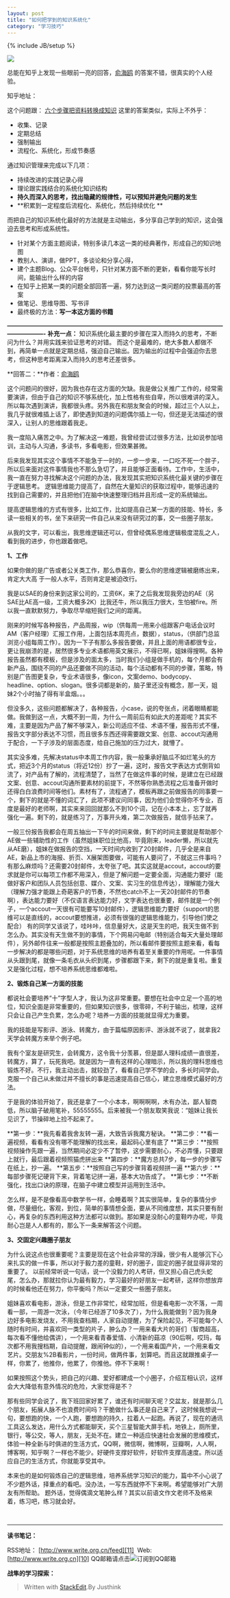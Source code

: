 ```yaml
---
layout: post
title: "如何把学到的知识系统化"
category: "学习技巧"
---
```

{% include JB/setup %}



![][1]

总能在知乎上发现一些眼前一亮的回答，[俞海鸥][2] 的答案不错，很真实的个人经验。

知乎地址：

这个问题跟： [六个步骤把资料转换成知识][3] 这里的答案类似，实际上不外乎：

  * 收集、记录
  * 定期总结
  * 强制输出
  * 流程化、系统化，形成节奏感

通过知识管理来完成以下几项：

  * 持续改进的实践记录心得
  * 理论跟实践结合的系统化知识结构
  * **持久而深入的思考，找出隐藏的规律性，可以预知并避免问题的发生**
  * **积累到一定程度后流程化、系统化，然后持续优化
**

而把自己的知识系统化最好的方法就是主动输出，多分享自己学到的知识，这会强迫去思考和形成系统性。

  * 针对某个方面主题阅读，特别多读几本这一类的经典著作，形成自己的知识地图
  * 教别人、演讲，做PPT，多谈论和分享心得，
  * 建个主题Blog、公众平台帐号，只针对某方面不断的更新，看看你能写长时间，能输出什么样的内容
  * 在知乎上把某一类的问题全部回答一遍，努力达到这一类问题的投票最高的答案
  * 做笔记、思维导图、写书评
  * 最终极的方法：**写一本这方面的书籍**

**——————————————————————————————————————————-**
**补充一点：**
知识系统化最主要的步骤在深入而持久的思考，不断问为什么？并用实践来验证思考的对错。
而这个是最难的，绝大多数人都做不到，再简单一点就是定期总结，强迫自己输出。因为输出的过程中会强迫你去思考，但这种思考距离深入而持久的思考还差很多。

**回答二：**作者：[俞海鸥][2]

这个问题问的很好，因为我也存在这方面的欠缺。我是做公关推广工作的，经常需要演讲，但由于自己的知识不够系统化，加上性格有些自卑，所以很难讲的深入。所以每次遇到演讲，我都很头疼。另外我在和朋友聚会的时候，超过三个人以上，我几乎就很难插上话了，即使遇到知道的问题偶尔插上一句，但还是无法描述的很深入，让别人的思维跟着我走。

我一度陷入痛苦之中。为了解决这一难题，我曾经尝试过很多方法，比如说参加培训，主动与人沟通，多读书，多看电影，但效果甚微。

后来我发现其实这个事情不不能急于一时的，一步一步来，一口吃不死一个胖子，所以后来面对这件事情我也不那么急切了，并且能够正面看待。工作中，生活中，我一直在努力寻找解决这个问题的办法，我发现其实把知识系统化最关键的步骤在于逻辑思考。 逻辑思维能力提高了，自然在大量知识的获取过程中，能够迅速的找到自己需要的，并且把他们在脑中快速整理归档并且形成一定的系统输出。

提高逻辑思维的方式有很多，比如工作，比如提高自己某一方面的技能、特长，多读一些相关的书，坐下来研究一件自己从来没有研究过的事，交一些圈子朋友。

从我的文字，可以看出，我思维逻辑还可以，但曾经偶系思维逻辑极度混乱之人，看到我的进步，你也跟着做吧。

**1、工作**

如果你做的是广告或者公关类工作，那么恭喜你，要么你的思维逻辑被磨练出来，肯定大大高 于一般人水平，否则肯定是被迫改行。

我是以SAE的身份来到这家公司的，工资6K，来了之后我发现我旁边的AE（另SAE比AE高一级，工资大概多2K）比我还牛，所以我压力很大，生怕被fire。所以我一直默默努力，争取尽早缩短我们之间的距离。

刚来的时候写各种报告，产品周报，wip（供每周一用来小组跟客户电话会议时AM（客户经理）汇报工作用，上面包括本周亮点，数据），status，（供部门总监浏览小组每周工作）。因为一下子有那么多报告要做，并且上面的用语都很专业，更让我崩溃的是，居然很多专业术语都用英文展示，不得已啊，姐妹得搜啊。各种报告虽然都有模板，但是涉及的面太多，当时我们小组是做手机的，每个月都会有新产品，围绕不同的产品还要做不同的活动，每个活动都有不同的步骤，策略，特别是广告图更复杂，专业术语很多，像icon，文案demo、bodycopy、headline、option、slogan。很多词都是新的，脑子里还没有概念，那一天，姐妹2个小时抽了得有半盒烟。。。

但没多久，这些问题都解决了，各种报告，小case，说的夸张点，闭着眼睛都能做。我做到这一点，大概不到一周，为什么一周前后有如此大的差距呢？其实不难，主要是因为产品了解不够深入，新公司适应不佳、术语不懂，报告形式不懂，报告文字部分表达不习惯，而且很多东西还得需要跟文案、创意、accout沟通用于配合，一下子涉及的层面态度，给自己施加的压力过大，就懵了。

其实没多难，先解决status中本周工作内容，我一般秉承好脑瓜不如烂笔头的方式，把近3个月的status（将近12份）抄了一遍，这时，报告文字表达方式倒背如流了，对产品有了解的，流程清楚了，当然了在做这件事的时候，是建立在已经跟文案、创意、accout沟通所要素材的前提下，不然等你熟悉流程之后准备开做时还得白白浪费时间等他们。素材有了，流程通了，模板再跟之前做报告的同事要一个，剩下的就是不懂的词汇了，此项不建议问同事，因为他们会觉得你不专业，百度是最好的老师啊，其实来来回回就那么不到10个词，记在小本本上，忘了就再强化一遍。剩下的，就是练习了，万事开头难，第二次做报告，就信手拈来了。

一般三份报告我都会在周五抽出一下午的时间来做，剩下的时间主要就是帮助那个AE做一些辅助性的工作（虽然姐妹职位比他高，毕竟刚来，leader懒，所以就先从AE磨），姐妹在做报告的空挡，一天时间内收到了20封邮件，几乎全是来自AE，新品上市的海报、折页、X展架图要做，可能有人要问了，不就这三件事吗？有那么麻烦吗？还需要20封邮件，太夸张了吧。其实这就是accout，accout的要求就是你可以每项工作都不用深入，但是了解问题一定要全面，沟通能力要好（能做好客户和团队人员包括创意、媒介、文案、实习生的信息传达），理解能力强大（理解力强才能跟上奇葩客户的节奏，不然也catch不上一天20封邮件的节奏啊），表达能力要好（不仅语言表达能力好，文字表达也很重要，邮件就是一个例子，一个accout一天很有可能要写10封邮件），逻辑思维能力要好（support的思维可以是直线的，accout要想推进，必须有很强的逻辑思维能力，引导他们使之配合）
有的同学又该说了，哇咔咔，信息量好大，这是天生的吧，我天生做不到怎么办。其实没有天生做不到的事情，下个网易闪电邮（特别适合每天大量处理邮件），另外邮件往来一般都是按照主题叠加的，所以看邮件要按照主题来看，看每一步解决的都是哪些问题，对于系统思维的培养有着至关重要的作用呢。一件事情从头跟到尾，就像一条毛衣从头织到尾，步骤都跟下来，剩下的就是重复啦。重复又是强化过程，想不培养系统思维都难啦。

**2、锻炼自己某一方面的技能**

都说社会要培养“十”字型人才，我认为这非常重要。要想在社会中立足一个高的地位，知识全面是非常重要的，但如果知识很多，很零碎，不利于输出，梳理，这样只会让自己产生负累，怎么办呢？培养一方面的技能就显得尤为重要。

我的技能是写影评、游泳、转魔方，由于篇幅原因影评、游泳就不说了，就拿我2天学会转魔方来举个例子吧。

我有个室友是研究生，会转魔方，这令我十分羡慕，但是鄙人理科成绩一直很差，转魔方，算了，玩死我吧。就是因为一直有这样的心理暗示，所以我的理科思维也锻炼不好。不行，我主动出击，就较劲了，看看自己学不学的会，多长时间学会。克服一个自己从未做过并不擅长的事是迅速提高自己信心，建立思维模式最好的方法。

于是我的体验开始了，我还是拿了一个小本本，啊啊啊啊，木有办法，鄙人智商低，所以脑子破用笔补，55555555。后来被我一个朋友取笑我说：“姐妹让我长见识了，节操碎地上捡不起来了。

**第一步：**我先看着我舍友转一遍，大致告诉我魔方秘诀。
**第二步：**看一遍视频，看看有没有哪不能理解的找出来，最起码心里有底了
**第三步：**按照视频操作先跟一遍，当然期间必定少不了暂停，这步需要耐心，不必弄懂，只要跟 上就行，最后跟着视频照猫虎拼出来
**第四步：**魔方总共7步，每一步的步骤写在纸上，抄一遍。
**第五步：**按照自己写的步骤背着视频拼一遍
**第六步：**每部步骤死记硬背下来，背着笔记拼一遍，基本大功告成了。
**第七步：**不断强化，找出口诀的原理，在脑子中建立模型并运用到生活中。

怎么样，是不是像看高中数学书一样，会睡着啊？其实很简单，复杂的事情分步做，尽量细化，客观，到位，简单的事情想全面，要从不同维度想，其实只要有耐心，再复杂的东西利用这种方法都可以做到。那如果是没耐心的童鞋咋办呢，毕竟耐心岂是人人都有的，那么下一条来解答这个问题。

**3、交固定兴趣圈子朋友**

为什么说这点也很重要呢？主要是现在这个社会非常的浮躁，很少有人能够沉下心来扎实的做一件事，所以对于毅力差的童鞋，好的圈子，固定的圈子就显得非常的重要了。
以前经常听说一句话，说一个没毅力的人考研，但又担心自己虎头蛇尾，怎么办，那就拉你认为最有毅力，学习最好的好朋友一起考研，这样你想放弃的时候看他还在努力，你平衡吗？所以一定要交一些圈子朋友。

姐妹喜欢看电影，游泳，但是工作非常忙，经常加班，但是看电影一次不落，一周看一部，一周游一次泳，（今年已经游了10多次了），为什么我能做到？因为我身边好多电影发烧友，不用我查档期，人家自动提醒，为了保险起见，不可能每个人随时有时间，并喜欢同一类型的片子，肿么办？一用来看大片的哥们（智商超高，每次看不懂他给偶讲），一个用来看青春爱情、小清新的菇凉（90后啊，哎玛，每次都不用我搜档期，自动提醒，跟闹钟似的），一个用来看国产片，一个用来看文艺片。交朋友%2B看影片，一份时间，做两件事，划算吧。而且这就跟推桌子一样，你累了，他推你，他累了，你推他。停不下来啊！

如果按照这个势头，把自己的兴趣、爱好都建成一个小圈子，介绍互相认识，这样会大大降低有意外情况的危险，大家觉得是不？

那有些同学会说了，我下班回家好累了，谁还有时间聊天呢？交盆友，就是那么几个朋友，拓展人脉不也浪费时间吗？干脆做什么事还是自己来了，这时候我想说一句，要想跑的快，一个人跑，要想跑的持久，拉着人一起跑。再说了，现在的通讯工具这么发达，用什么方式都能聊天，买个三星智能大屏手机，地铁上，厕所里，银行，等公交，等人，朋友，无处不在。建立一种适应快速社会发展的思维模式，体验一种全新与时俱进的生活方式，QQ啊，微信啊，微博啊，豆瓣啊，人人啊，博客啊，知乎啊？一样也不能少。好硬件支撑好软件，好软件支撑高速度。所以适应自己的生活方式，你就能享受其中。

本来也的是如何锻炼自己的逻辑思维，培养系统学习知识的能力，篇中不小心说了不少题外话，择重点的看吧。没办法，一写东西就停不下来啊。希望能够对广大朋友有所帮助。
题外话，觉得偶滴文笔肿么样？其实以前语文作文老师不及格来着，练习吧，练习就会好。

&nbsp;

* * *





**读书笔记：**

RSS地址： [http://www.write.org.cn/feed][11]&nbsp; Web: [http://www.write.org.cn][10] QQ邮箱请点击![订阅到QQ邮箱][12]

**战隼的学习探索：**

   [1]: https://6ts4ug.bay.livefilestore.com/y2pot1oBhJJ4WDxnXRxUhT9uaK1KfzZ5lVaSwz_cuEAezAGDgRDQf2Wo6ahxx8XlflyaqAJiltsu4lfK984SvW2s8amiNSSu0X0zykD2Bz9qBM/2032812281804913844.jpg?psid=1
   [2]: http://www.zhihu.com/people/yu-hai-ou-87
   [3]: http://www.read.org.cn/html/1486-six-steps-to-turn-the-data-is-transformed-into-knowledge.html
   [4]: https://xfxkia.blu.livefilestore.com/y1pb7QzjJUXzlHsL2XLnFy_uAekSEJxwobuOVZMe6XcisZvtqEKe0a6Lha5k7PH2TFNdxy2hB4XBM4/%E5%BE%AE%E4%BF%A1%E4%BA%8C%E7%BB%B4%E7%A0%81.jpg?psid=1
   [5]: http://weibo.com/warfalcon
   [6]: http://www.douban.com/people/warfalcon/
   [7]: http://t.qq.com/warfalcon
   [8]: http://www.twitter.com/warfalcon
   [9]: http://www.zhihu.com/people/warfalcon
   [10]: http://www.write.org.cn/
   [11]: http://feed.write.org.cn/
   [12]: http://rescdn.qqmail.com/zh_CN/dy/btn_dyrss.gif
   [13]: http://www.read.org.cn/
  





> Written with [StackEdit](http://benweet.github.io/stackedit/).By Justhink